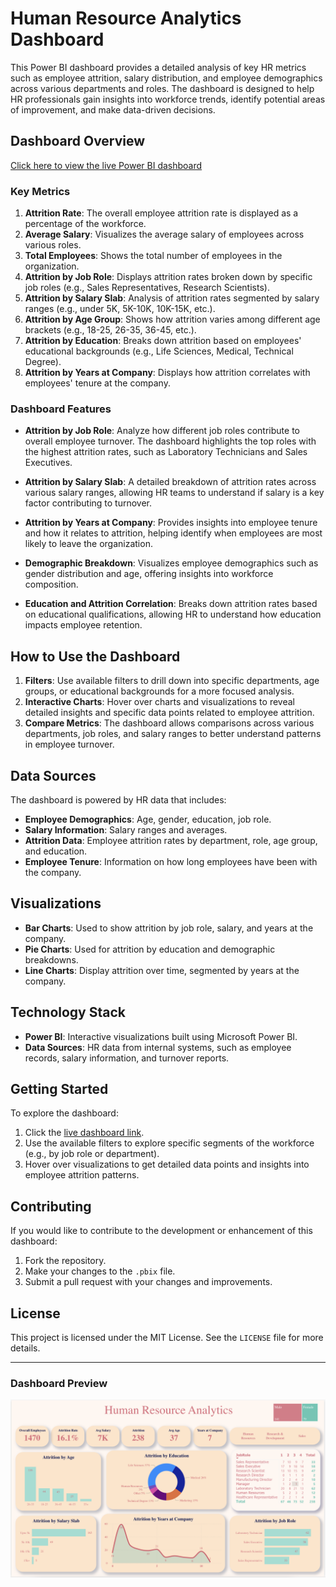 # Human Resource Analytics Dashboard

This Power BI dashboard provides a detailed analysis of key HR metrics such as employee attrition, salary distribution, and employee demographics across various departments and roles. The dashboard is designed to help HR professionals gain insights into workforce trends, identify potential areas of improvement, and make data-driven decisions.

## Dashboard Overview

[Click here to view the live Power BI dashboard](https://app.powerbi.com/groups/me/reports/cab2e326-47fc-4209-8b23-7ec81094883f/fc7fcb94808473710ed1?experience=power-bi)

### Key Metrics

1. **Attrition Rate**: The overall employee attrition rate is displayed as a percentage of the workforce.
2. **Average Salary**: Visualizes the average salary of employees across various roles.
3. **Total Employees**: Shows the total number of employees in the organization.
4. **Attrition by Job Role**: Displays attrition rates broken down by specific job roles (e.g., Sales Representatives, Research Scientists).
5. **Attrition by Salary Slab**: Analysis of attrition rates segmented by salary ranges (e.g., under 5K, 5K-10K, 10K-15K, etc.).
6. **Attrition by Age Group**: Shows how attrition varies among different age brackets (e.g., 18-25, 26-35, 36-45, etc.).
7. **Attrition by Education**: Breaks down attrition based on employees' educational backgrounds (e.g., Life Sciences, Medical, Technical Degree).
8. **Attrition by Years at Company**: Displays how attrition correlates with employees' tenure at the company.

### Dashboard Features

- **Attrition by Job Role**: Analyze how different job roles contribute to overall employee turnover. The dashboard highlights the top roles with the highest attrition rates, such as Laboratory Technicians and Sales Executives.
  
- **Attrition by Salary Slab**: A detailed breakdown of attrition rates across various salary ranges, allowing HR teams to understand if salary is a key factor contributing to turnover.

- **Attrition by Years at Company**: Provides insights into employee tenure and how it relates to attrition, helping identify when employees are most likely to leave the organization.
  
- **Demographic Breakdown**: Visualizes employee demographics such as gender distribution and age, offering insights into workforce composition.

- **Education and Attrition Correlation**: Breaks down attrition rates based on educational qualifications, allowing HR to understand how education impacts employee retention.

## How to Use the Dashboard

1. **Filters**: Use available filters to drill down into specific departments, age groups, or educational backgrounds for a more focused analysis.
2. **Interactive Charts**: Hover over charts and visualizations to reveal detailed insights and specific data points related to employee attrition.
3. **Compare Metrics**: The dashboard allows comparisons across various departments, job roles, and salary ranges to better understand patterns in employee turnover.

## Data Sources

The dashboard is powered by HR data that includes:
- **Employee Demographics**: Age, gender, education, job role.
- **Salary Information**: Salary ranges and averages.
- **Attrition Data**: Employee attrition rates by department, role, age group, and education.
- **Employee Tenure**: Information on how long employees have been with the company.

## Visualizations

- **Bar Charts**: Used to show attrition by job role, salary, and years at the company.
- **Pie Charts**: Used for attrition by education and demographic breakdowns.
- **Line Charts**: Display attrition over time, segmented by years at the company.

## Technology Stack

- **Power BI**: Interactive visualizations built using Microsoft Power BI.
- **Data Sources**: HR data from internal systems, such as employee records, salary information, and turnover reports.

## Getting Started

To explore the dashboard:
1. Click the [live dashboard link](https://app.powerbi.com/groups/me/reports/cab2e326-47fc-4209-8b23-7ec81094883f/fc7fcb94808473710ed1?experience=power-bi).
2. Use the available filters to explore specific segments of the workforce (e.g., by job role or department).
3. Hover over visualizations to get detailed data points and insights into employee attrition patterns.

## Contributing

If you would like to contribute to the development or enhancement of this dashboard:
1. Fork the repository.
2. Make your changes to the `.pbix` file.
3. Submit a pull request with your changes and improvements.

## License

This project is licensed under the MIT License. See the `LICENSE` file for more details.

---

### Dashboard Preview

![Dashboard Screenshot](screenshot.png)
